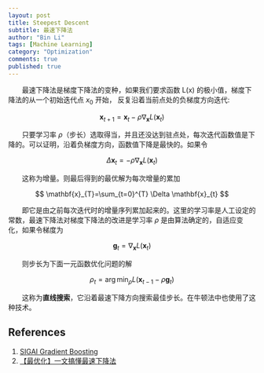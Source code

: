 ```yaml
---
layout: post
title: Steepest Descent
subtitle: 最速下降法
author: "Bin Li"
tags: [Machine Learning]
category: "Optimization"
comments: true
published: true
---
```


　　最速下降法是梯度下降法的变种，如果我们要求函数 L(x) 的极⼩值，梯度下降法的从⼀个初始迭代点 $x_0$ 开始， 反复沿着当前点处的负梯度⽅向迭代:

$$
\mathbf{x}_{t+1}=\mathbf{x}_{t}-\rho \nabla_{\mathbf{x}} L\left(\mathbf{x}_{t}\right)
$$

　　只要学习率 $\rho$（步⻓）选取得当，并且还没达到驻点处，每次迭代函数值是下降的。可以证明，沿着负梯度⽅向，函数值下降是最快的。如果令

$$
\Delta \mathbf{x}_{t}=-\rho \nabla_{\mathbf{x}} L\left(\mathbf{x}_{t}\right)
$$

　　这称为增量。则最后得到的最优解为每次增量的累加

$$
\mathbf{x}_{T}=\sum_{t=0}^{T} \Delta \mathbf{x}_{t}
$$

　　即它是由之前每次迭代时的增量序列累加起来的。这⾥的学习率是⼈⼯设定的常数，最速下降法对梯度下降法的改进是学习率 $\rho$ 是由算法确定的，⾃适应变化，如果令梯度为

$$
\mathbf{g}_{t}=\nabla_{\mathbf{x}} L\left(\mathbf{x}_{t}\right)
$$

　　则步⻓为下⾯⼀元函数优化问题的解

$$
\rho_{t}=\arg \min _{\rho} L\left(\mathbf{x}_{t-1}-\rho \mathbf{g}_{t}\right)
$$

　　这称为**直线搜索**，它沿着最速下降⽅向搜索最佳步⻓。在⽜顿法中也使⽤了这种技术。

## References
1. [SIGAI Gradient Boosting](/assets/gradient_boosting.pdf)
2. [【最优化】一文搞懂最速下降法](https://zhuanlan.zhihu.com/p/32709034)